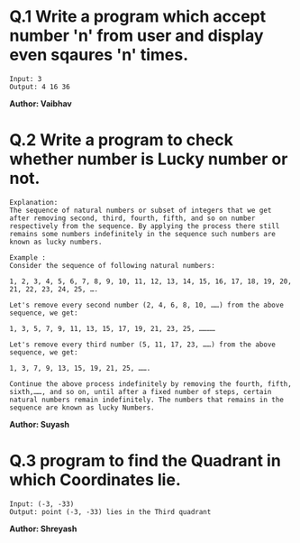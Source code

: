 # Q.1 Write a program which accept number 'n' from user and display even sqaures 'n' times.
```
Input: 3
Output: 4 16 36
```
**Author: Vaibhav**

# Q.2 Write a program to check whether number is Lucky number or not.
```
Explanation: 
The sequence of natural numbers or subset of integers that we get after removing second, third, fourth, fifth, and so on number respectively from the sequence. By applying the process there still remains some numbers indefinitely in the sequence such numbers are known as lucky numbers.

Example :
Consider the sequence of following natural numbers:

1, 2, 3, 4, 5, 6, 7, 8, 9, 10, 11, 12, 13, 14, 15, 16, 17, 18, 19, 20, 21, 22, 23, 24, 25, ….

Let's remove every second number (2, 4, 6, 8, 10, ……) from the above sequence, we get:

1, 3, 5, 7, 9, 11, 13, 15, 17, 19, 21, 23, 25, …………

Let's remove every third number (5, 11, 17, 23, ……) from the above sequence, we get:

1, 3, 7, 9, 13, 15, 19, 21, 25, …….

Continue the above process indefinitely by removing the fourth, fifth, sixth,……, and so on, until after a fixed number of steps, certain natural numbers remain indefinitely. The numbers that remains in the sequence are known as lucky Numbers.
```
**Author: Suyash**

# Q.3 program to find the Quadrant in which Coordinates lie.
``` 
Input: (-3, -33)
Output: point (-3, -33) lies in the Third quadrant
```

**Author: Shreyash**

